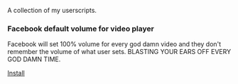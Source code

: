 A collection of my userscripts.

### Facebook default volume for video player

Facebook will set 100% volume for every god damn video and they don't remember the volume of what user sets. BLASTING YOUR EARS OFF EVERY GOD DAMN TIME.

[Install](https://github.com/jackblk/my-userscripts/raw/main/facebook-default-volume.user.js)

